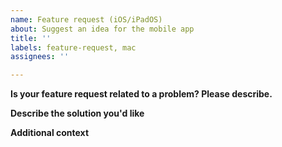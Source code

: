 ```yaml
---
name: Feature request (iOS/iPadOS)
about: Suggest an idea for the mobile app
title: ''
labels: feature-request, mac
assignees: ''

---
```


**Is your feature request related to a problem? Please describe.**
<!-- Please explain what you currently can't do and the advantage/use case of the requested feature. If it corresponds to an existing Issue on this GitHub repository, please list the issue number (i.e. #999) -->

**Describe the solution you'd like**


**Additional context**

